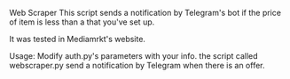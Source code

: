 Web Scraper
This script sends a notification by Telegram's bot if the price of item is less than a that you've set up.

It was tested in Mediamrkt's website.

Usage:
Modify auth.py's parameters with your info.
the script called webscraper.py send a notification by Telegram when there is an offer.
